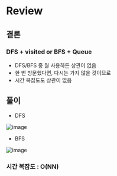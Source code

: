 # Review

## 결론
### DFS + visited or BFS + Queue
- DFS/BFS 중 뭘 사용하든 상관이 없음
- 한 번 방문했다면, 다시는 가지 않을 것이므로
- 시간 복잡도도 상관이 없음

## 풀이
- DFS

![image](https://github.com/eunbileeme/algorithm/assets/103405457/953acca1-dca9-495e-8efb-9de8bb8de45d)

- BFS

![image](https://github.com/eunbileeme/algorithm/assets/103405457/e708e10f-0fb3-4777-bebb-e02389f335bb)

### 시간 복잡도 : O(NN)
